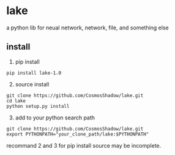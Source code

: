 # lake
a python lib for neual network, network, file, and something else


## install

1. pip install

```shell
pip install lake-1.0
```

2. source install

```shell
git clone https://github.com/CosmosShadow/lake.git
cd lake
python setup.py install
```

3. add to your python search path

```
git clone https://github.com/CosmosShadow/lake.git
export PYTHONPATH="your_clone_path/lake:$PYTHONPATH"
```

recommand 2 and 3 for pip install source may be incomplete.